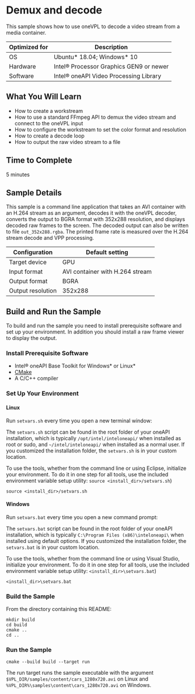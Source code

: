 # Demux and decode

This sample shows how to use oneVPL to decode a video stream from a media
container.

| Optimized for   | Description
|---------------- | ----------------------------------------
| OS              | Ubuntu* 18.04; Windows* 10
| Hardware        | Intel® Processor Graphics GEN9 or newer
| Software        | Intel® oneAPI Video Processing Library

## What You Will Learn

- How to create a workstream
- How to use a standard FFmpeg API to demux the video stream and connect to the
  oneVPL input
- How to configure the workstream to set the color format and resolution
- How to create a decode loop
- How to output the raw video stream to a file


## Time to Complete

  5 minutes


## Sample Details

This sample is a command line application that takes an AVI container with an
H.264 stream as an argument, decodes it with the oneVPL decoder, converts the
output to BGRA format with 352x288 resolution, and displays decoded raw frames
to the screen.  The decoded output can also be written to file
`out_352x288.rgba`. The printed frame rate is measured over the H.264 stream
decode and VPP processing.

| Configuration     | Default setting
| ----------------- | ----------------------------------
| Target device     | GPU
| Input format      | AVI container with H.264 stream
| Output format     | BGRA
| Output resolution | 352x288


## Build and Run the Sample

To build and run the sample you need to install prerequisite software and set up
your environment. In addition you should install a raw frame viewer to display
the output.

### Install Prerequisite Software

 - Intel® oneAPI Base Toolkit for Windows* or Linux*
 - [CMake](https://cmake.org)
 - A C/C++ compiler


### Set Up Your Environment

#### Linux

Run `setvars.sh` every time you open a new terminal window:

The `setvars.sh` script can be found in the root folder of your oneAPI
installation, which is typically `/opt/intel/inteloneapi/` when installed as
root or sudo, and `~/intel/inteloneapi/` when installed as a normal user.  If
you customized the installation folder, the `setvars.sh` is in your custom
location.

To use the tools, whether from the command line or using Eclipse, initialize
your environment. To do it in one step for all tools, use the included
environment variable setup utility: `source <install_dir>/setvars.sh`)

```
source <install_dir>/setvars.sh
```


#### Windows

Run `setvars.bat` every time you open a new command prompt:

The `setvars.bat` script can be found in the root folder of your oneAPI
installation, which is typically `C:\Program Files (x86)\inteloneapi\` when
installed using default options. If you customized the installation folder, the
`setvars.bat` is in your custom location.

To use the tools, whether from the command line or using Visual Studio,
initialize your environment. To do it in one step for all tools, use the
included environment variable setup utility: `<install_dir>\setvars.bat`)

```
<install_dir>\setvars.bat
```


### Build the Sample

From the directory containing this README:

```
mkdir build
cd build
cmake ..
cd ..
```


### Run the Sample

```
cmake --build build --target run
```

The run target runs the sample executable with the argument
`$VPL_DIR/samples/content/cars_1280x720.avi` on Linux and
`%VPL_DIR%\samples\content\cars_1280x720.avi` on Windows.

